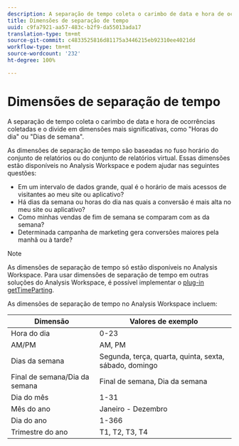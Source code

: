 ```yaml
---
description: A separação de tempo coleta o carimbo de data e hora de ocorrências coletadas e o divide em dimensões mais significativas, como "Horas do dia" ou "Dias de semana".
title: Dimensões de separação de tempo
uuid: c9fa7921-aa57-483c-b2f9-da55013ada17
translation-type: tm+mt
source-git-commit: c4833525816d81175a3446215eb92310ee4021dd
workflow-type: tm+mt
source-wordcount: '232'
ht-degree: 100%

---
```



# Dimensões de separação de tempo

A separação de tempo coleta o carimbo de data e hora de ocorrências coletadas e o divide em dimensões mais significativas, como &quot;Horas do dia&quot; ou &quot;Dias de semana&quot;.

As dimensões de separação de tempo são baseadas no fuso horário do conjunto de relatórios ou do conjunto de relatórios virtual. Essas dimensões estão disponíveis no Analysis Workspace e podem ajudar nas seguintes questões:

* Em um intervalo de dados grande, qual é o horário de mais acessos de visitantes ao meu site ou aplicativo?
* Há dias da semana ou horas do dia nas quais a conversão é mais alta no meu site ou aplicativo?
* Como minhas vendas de fim de semana se comparam com as da semana?
* Determinada campanha de marketing gera conversões maiores pela manhã ou à tarde?

>[!NOTE]
>
>As dimensões de separação de tempo só estão disponíveis no Analysis Workspace. Para usar dimensões de separação de tempo em outras soluções do Analysis Workspace, é possível implementar o [plug-in getTimeParting](https://docs.adobe.com/content/help/pt-BR/analytics/implementation/vars/plugins/gettimeparting.html).

As dimensões de separação de tempo no Analysis Workspace incluem:

| Dimensão | Valores de exemplo |
|--- |--- |
| Hora do dia | 0-23 |
| AM/PM | AM, PM |
| Dias da semana | Segunda, terça, quarta, quinta, sexta, sábado, domingo |
| Final de semana/Dia da semana | Final de semana, Dia da semana |
| Dia do mês | 1-31 |
| Mês do ano | Janeiro - Dezembro |
| Dia do ano | 1-366 |
| Trimestre do ano | T1, T2, T3, T4 |
